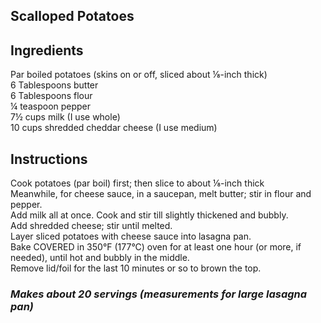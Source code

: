## Scalloped Potatoes

## Ingredients
Par boiled potatoes (skins on or off, sliced about &frac18;-inch thick)  
6 Tablespoons butter  
6 Tablespoons flour  
&frac14; teaspoon pepper  
7&frac12; cups milk (I use whole)  
10 cups shredded cheddar cheese (I use medium)  

## Instructions
Cook potatoes (par boil) first; then slice to about &frac18;-inch thick  
Meanwhile, for cheese sauce, in a saucepan, melt butter; stir in flour and pepper.  
Add milk all at once. Cook and stir till slightly thickened and bubbly.  
Add shredded cheese; stir until melted.  
Layer sliced potatoes with cheese sauce into lasagna pan.  
Bake COVERED in 350&deg;F (177&deg;C) oven for at least one hour (or more, if needed), until hot and bubbly in the   middle.  
Remove lid/foil for the last 10 minutes or so to brown the top.  

### *Makes about 20 servings (measurements for large lasagna pan)*
